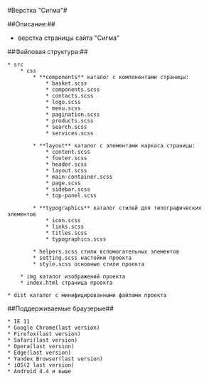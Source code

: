 #Верстка "Сигма"#

##Описание:##

   * верстка страницы сайта "Сигма"

##Файловая структура:##

    * src
        * css
            * **components** каталог с компонентами страницы:
                * basket.scss
                * components.scss
                * contacts.scss
                * logo.scss
                * menu.scss
                * pagination.scss
                * products.scss
                * search.scss
                * services.scss

            * **layout** каталог с элементами каркаса страницы:
                * content.scss
                * footer.scss
                * header.scss
                * layout.scss
                * main-container.scss
                * page.scss
                * sidebar.scss
                * top-panel.scss

            * **typographics** каталог стилей для типографических элементов
                * icon.scss
                * links.scss
                * titles.scss
                * typographics.scss

            * helpers.scss стили вспомогательных элементов
            * setting.scss настойки проекта
            * style.scss основные стили проекта

        * img каталог изображений проекта
        * index.html страница проекта

    * dist каталог с минифицированными файлами проекта

##Поддерживаемые браузерыe##

    * IE 11
    * Google Chrome(last version)
    * Firefox(last version)
    * Safari(last version)
    * Opera(last version)
    * Edge(last version)
    * Yandex Browser(last version)
    * iOS(2 last version)
    * Android 4.4 и выше
